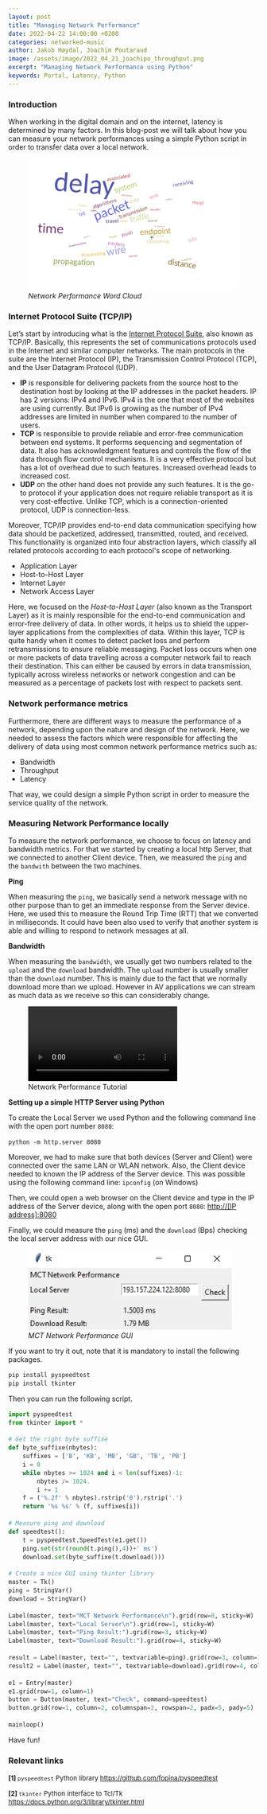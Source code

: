 ```yaml
---
layout: post
title: "Managing Network Performance"
date: 2022-04-22 14:00:00 +0200
categories: networked-music
author: Jakob Høydal, Joachim Poutaraud
image: /assets/image/2022_04_21_joachipo_throughput.png
excerpt: "Managing Network Performance using Python"
keywords: Portal, Latency, Python
---
```


### **Introduction**

When working in the digital domain and on the internet, latency is determined by many factors. In this blog-post we will talk about how you can measure your network performances using a simple Python script in order to transfer data over a local network.

<figure style="float: none">
   <img src="/assets/image/2022_04_21_joachipo_cloud.png" alt="Network Performance Word Cloud" title="" width="auto" />
   <figcaption><i>Network Performance Word Cloud</i></figcaption>
</figure>

### **Internet Protocol Suite (TCP/IP)**

Let’s start by introducing what is the [Internet Protocol Suite](https://en.wikipedia.org/wiki/Internet_protocol_suite), also known as TCP/IP. Basically, this represents the set of communications protocols used in the Internet and similar computer networks. The main protocols in the suite are the Internet Protocol (IP), the Transmission Control Protocol (TCP), and the User Datagram Protocol (UDP).

- **IP** is responsible for delivering packets from the source host to the destination host by looking at the IP addresses in the packet headers. IP has 2 versions: IPv4 and IPv6. IPv4 is the one that most of the websites are using currently. But IPv6 is growing as the number of IPv4 addresses are limited in number when compared to the number of users.
- **TCP** is responsible to provide reliable and error-free communication between end systems. It performs sequencing and segmentation of data. It also has acknowledgment features and controls the flow of the data through flow control mechanisms. It is a very effective protocol but has a lot of overhead due to such features. Increased overhead leads to increased cost.
- **UDP** on the other hand does not provide any such features. It is the go-to protocol if your application does not require reliable transport as it is very cost-effective. Unlike TCP, which is a connection-oriented protocol, UDP is connection-less.

Moreover, TCP/IP provides end-to-end data communication specifying how data should be packetized, addressed, transmitted, routed, and received. This functionality is organized into four abstraction layers, which classify all related protocols according to each protocol's scope of networking.

- Application Layer
- Host-to-Host Layer
- Internet Layer
- Network Access Layer

Here, we focused on the *Host-to-Host Layer* (also known as the Transport Layer) as it is mainly responsible for the end-to-end communication and error-free delivery of data. In other words, it helps us to shield the upper-layer applications from the complexities of data. Within this layer, TCP is quite handy when it comes to detect packet loss and perform retransmissions to ensure reliable messaging. Packet loss occurs when one or more packets of data travelling across a computer network fail to reach their destination. This can either be caused by errors in data transmission, typically across wireless networks or network congestion and can be measured as a percentage of packets lost with respect to packets sent.

### **Network performance metrics**

Furthermore, there are different ways to measure the performance of a network, depending upon the nature and design of the network. Here, we needed to assess the factors which were responsible for affecting the delivery of data using most common network performance metrics such as:

- Bandwidth
- Throughput
- Latency

That way, we could design a simple Python script in order to measure the service quality of the network.

### **Measuring Network Performance locally**

To measure the network performance, we choose to focus on latency and bandwidth metrics. For that we started by creating a local http Server, that we connected to another Client device. Then, we measured the `ping` and the `bandwith` between the two machines.

**Ping**

When measuring the `ping`, we basically send a network message with no other purpose than to get an immediate response from the Server device. Here, we used this to measure the Round Trip Time (RTT) that we converted in milliseconds. It could have been also used to verify that another system is able and willing to respond to network messages at all.

**Bandwidth**

When measuring the `bandwidth`, we usually get two numbers related to the `upload` and the `download` bandwidth. The `upload` number is usually smaller than the `download` number. This is mainly due to the fact that we normally download more than we upload. However in AV applications we can stream as much data as we receive so this can considerably change.


<figure style="float: none">
  <video width="auto" controls>
    <source src="https://www.uio.no/english/studies/programmes/mct-master/blog/assets/video/2022_22_04_jakobhoydal_av-latency_and_network_diagnostics.mp4" type='video/mp4'>
  </video>
  <figcaption> Network Performance Tutorial</figcaption>
</figure>

**Setting up a simple HTTP Server using Python**

To create the Local Server we used Python and the following command line with the open port number `8080`:

`python -m http.server 8080`

Moreover, we had to make sure that both devices (Server and Client) were connected over the same LAN or WLAN network. Also, the Client device needed to known the IP address of the Server device. This was possible using the following command line: `ipconfig` (on Windows)

Then, we could open a web browser on the Client device and type in the IP address of the Server device, along with the open port `8080`: [http://[IP address]:8080]()

Finally, we could measure the `ping` (ms) and the `download` (Bps) checking the local server address with our nice GUI.

<figure style="float: none">
   <img src="/assets/image/2022_04_21_joachipo_GUI.jpg" alt="MCT Network Performance" title="" width="auto" />
   <figcaption><i>MCT Network Performance GUI</i></figcaption>
</figure>

If you want to try it out, note that it is mandatory to install the following packages.

```python
pip install pyspeedtest
pip install tkinter
```

Then you can run the following script.

```python
import pyspeedtest
from tkinter import *

# Get the right byte suffixe
def byte_suffixe(nbytes):
    suffixes = ['B', 'KB', 'MB', 'GB', 'TB', 'PB']
    i = 0
    while nbytes >= 1024 and i < len(suffixes)-1:
        nbytes /= 1024.
        i += 1
    f = ('%.2f' % nbytes).rstrip('0').rstrip('.')
    return '%s %s' % (f, suffixes[i])

# Measure ping and download
def speedtest():
    t = pyspeedtest.SpeedTest(e1.get())
    ping.set(str(round(t.ping(),4))+' ms')
    download.set(byte_suffixe(t.download()))

# Create a nice GUI using tkinter library
master = Tk()
ping = StringVar()
download = StringVar()

Label(master, text="MCT Network Performance\n").grid(row=0, sticky=W)  
Label(master, text="Local Server\n").grid(row=1, sticky=W)
Label(master, text="Ping Result:").grid(row=3, sticky=W)
Label(master, text="Download Result:").grid(row=4, sticky=W)

result = Label(master, text="", textvariable=ping).grid(row=3, column=1, sticky=W)
result2 = Label(master, text="", textvariable=download).grid(row=4, column=1, sticky=W)

e1 = Entry(master)
e1.grid(row=1, column=1)
button = Button(master, text="Check", command=speedtest)
button.grid(row=1, column=2, columnspan=2, rowspan=2, padx=5, pady=5)

mainloop()
```

Have fun!


### **Relevant links**

<font size="2"><p><b><a name="link1">[1]</a> </b> `pyspeedtest` Python library <a href="https://github.com/fopina/pyspeedtest">https://github.com/fopina/pyspeedtest</a></p></font>

<font size="2"><p><b><a name="link2">[2]</a> </b> `tkinter` Python interface to Tcl/Tk <a href="https://docs.python.org/3/library/tkinter.html">https://docs.python.org/3/library/tkinter.html</a></p></font>
